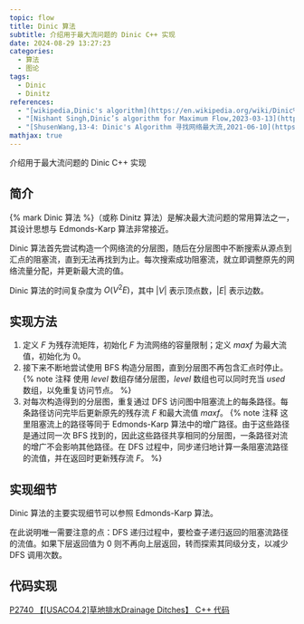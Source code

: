 ```yaml
---
topic: flow
title: Dinic 算法
subtitle: 介绍用于最大流问题的 Dinic C++ 实现
date: 2024-08-29 13:27:23
categories:
  - 算法
  - 图论
tags:
  - Dinic
  - Dinitz
references:
  - "[wikipedia,Dinic's algorithm](https://en.wikipedia.org/wiki/Dinic%27s_algorithm)"
  - "[Nishant Singh,Dinic’s algorithm for Maximum Flow,2023-03-13](https://www.geeksforgeeks.org/dinics-algorithm-maximum-flow/)"
  - "[ShusenWang,13-4: Dinic's Algorithm 寻找网络最大流,2021-06-10](https://www.bilibili.com/video/BV1j64y1R7yK/?spm_id_from=333.337.search-card.all.click&vd_source=52571ceef051ee05017e03e129308c71)"
mathjax: true
---
```


<p id='brief'>介绍用于最大流问题的 Dinic C++ 实现</p>

<!-- more -->
<script>document.getElementById('brief').remove();</script>

## 简介

{% mark Dinic 算法 %}（或称 Dinitz 算法）是解决最大流问题的常用算法之一，其设计思想与 Edmonds-Karp 算法非常接近。

Dinic 算法首先尝试构造一个网络流的分层图，随后在分层图中不断搜索从源点到汇点的阻塞流，直到无法再找到为止。每次搜索成功阻塞流，就立即调整原先的网络流量分配，并更新最大流的值。

Dinic 算法的时间复杂度为 $O(V^2E)$，其中 $|V|$ 表示顶点数，$|E|$ 表示边数。

## 实现方法

1. 定义 $F$ 为残存流矩阵，初始化 $F$ 为流网络的容量限制；定义 $maxf$ 为最大流值，初始化为 $0$。
2. 接下来不断地尝试使用 BFS 构造分层图，直到分层图不再包含汇点时停止。
{% note 注释 使用 $level$ 数组存储分层图，$level$ 数组也可以同时充当 $used$ 数组，以免重复访问节点。 %}
3. 对每次构造得到的分层图，重复通过 DFS 访问图中阻塞流上的每条路径。每条路径访问完毕后更新原先的残存流 $F$ 和最大流值 $maxf$。
{% note 注释 这里阻塞流上的路径等同于 Edmonds-Karp 算法中的增广路径。由于这些路径是通过同一次 BFS 找到的，因此这些路径共享相同的分层图，一条路径对流的增广不会影响其他路径。在 DFS 过程中，同步递归地计算一条阻塞流路径的流值，并在返回时更新残存流 $F$。 %}

## 实现细节

Dinic 算法的主要实现细节可以参照 Edmonds-Karp 算法。

在此说明唯一需要注意的点：DFS 递归过程中，要检查子递归返回的阻塞流路径的流值。如果下层返回值为 $0$ 则不再向上层返回，转而探索其同级分支，以减少 DFS 调用次数。

## 代码实现

[P2740 【[USACO4.2]草地排水Drainage Ditches】 C++ 代码](https://www.luogu.com.cn/record/175223153)
